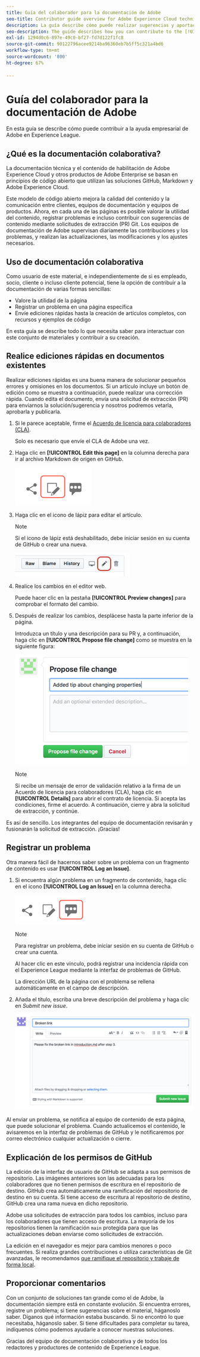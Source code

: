 ```yaml
---
title: Guía del colaborador para la documentación de Adobe
seo-title: Contributor guide overview for Adobe Experience Cloud technical documentation
description: La guía describe cómo puede realizar sugerencias y aportaciones al sitio de documentación de Adobe.
seo-description: The guide describes how you can contribute to the [!UICONTROL Adobe Experience Cloud] technical documentation.
exl-id: 1294d0c6-897e-49c0-bf27-fd7d122f1fc8
source-git-commit: 90122796acee9214ba96360eb7b5ff5c321a4bd6
workflow-type: tm+mt
source-wordcount: '800'
ht-degree: 67%

---
```


# Guía del colaborador para la documentación de Adobe

En esta guía se describe cómo puede contribuir a la ayuda empresarial de Adobe en Experience League.

## ¿Qué es la documentación colaborativa?

La documentación técnica y el contenido de habilitación de Adobe Experience Cloud y otros productos de Adobe Enterprise se basan en principios de código abierto que utilizan las soluciones GitHub, Markdown y Adobe Experience Cloud.

Este modelo de código abierto mejora la calidad del contenido y la comunicación entre clientes, equipos de documentación y equipos de productos. Ahora, en cada una de las páginas es posible valorar la utilidad del contenido, registrar problemas e incluso contribuir con sugerencias de contenido mediante solicitudes de extracción (PR) Git. Los equipos de documentación de Adobe supervisan diariamente las contribuciones y los problemas, y realizan las actualizaciones, las modificaciones y los ajustes necesarios.

## Uso de documentación colaborativa

Como usuario de este material, e independientemente de si es empleado, socio, cliente o incluso cliente potencial, tiene la opción de contribuir a la documentación de varias formas sencillas:

* Valore la utilidad de la página
* Registrar un problema en una página específica
* Envíe ediciones rápidas hasta la creación de artículos completos, con recursos y ejemplos de código

En esta guía se describe todo lo que necesita saber para interactuar con este conjunto de materiales y contribuir a su creación.

<!--
>[!IMPORTANT]
>All repositories that publish to docs.adobe.com have adopted the [Adobe Open Source Code of Conduct](../code-of-conduct.md) or the [.NET Foundation Code of Conduct](https://dotnetfoundation.org/code-of-conduct). For more information, see the [Contributing](../contributing.md) article.
>
> Minor corrections or clarifications to documentation and code examples in public repositories are covered by the [Adobe Documentation Terms of Use](https://www.adobe.com/legal/terms.html). New or significant changes generate a comment in the pull request, asking you to submit an online Contribution License Agreement (CLA) if you are not an employee of Adobe. We need you to complete the online form before we can review or accept your pull request.
-->

## Realice ediciones rápidas en documentos existentes

Realizar ediciones rápidas es una buena manera de solucionar pequeños errores y omisiones en los documentos. Si un artículo incluye un botón de edición como se muestra a continuación, puede realizar una corrección rápida. Cuando edita el documento, envía una solicitud de extracción (PR) para enviarnos la solución/sugerencia y nosotros podremos vetarla, aprobarla y publicarla.

1. Si le parece aceptable, firme el [Acuerdo de licencia para colaboradores (CLA)](http://opensource.adobe.com/cla.html).

   Solo es necesario que envíe el CLA de Adobe una vez.
1. Haga clic en **[!UICONTROL Edit this page]** en la columna derecha para ir al archivo Markdown de origen en GitHub.

   ![Editar el icono de esta página](/help/assets/git_edit.png)

1. Haga clic en el icono de lápiz para editar el artículo.

   >[!NOTE]
   >
   >Si el icono de lápiz está deshabilitado, debe iniciar sesión en su cuenta de GitHub o crear una nueva.

   ![Ubicación del icono de lápiz](assets/edit-icon.png)

1. Realice los cambios en el editor web.

   Puede hacer clic en la pestaña **[!UICONTROL Preview changes]** para comprobar el formato del cambio.
1. Después de realizar los cambios, desplácese hasta la parte inferior de la página.

   Introduzca un título y una descripción para su PR y, a continuación, haga clic en **[!UICONTROL Propose file change]** como se muestra en la siguiente figura:

   ![Propuesta de cambio](assets/submit-pull-request.png)

   >[!NOTE]
   >
   >Si recibe un mensaje de error de validación relativo a la firma de un Acuerdo de licencia para colaboradores (CLA), haga clic en **[!UICONTROL Details]** para abrir el contrato de licencia. Si acepta las condiciones, firme el acuerdo. A continuación, cierre y abra la solicitud de extracción, y continúe.

Es así de sencillo. Los integrantes del equipo de documentación revisarán y fusionarán la solicitud de extracción. ¡Gracias! 

## Registrar un problema

Otra manera fácil de hacernos saber sobre un problema con un fragmento de contenido es usar **[!UICONTROL Log an Issue]**.

1. Si encuentra algún problema en un fragmento de contenido, haga clic en el icono **[!UICONTROL Log an Issue]** en la columna derecha.

   ![](assets/git_log_issue.png)

   >[!NOTE]
   >
   >Para registrar un problema, debe iniciar sesión en su cuenta de GitHub o crear una cuenta.

   Al hacer clic en este vínculo, podrá registrar una incidencia rápida con el Experience League mediante la interfaz de problemas de GitHub.

   La dirección URL de la página con el problema se rellena automáticamente en el campo de descripción.

1. Añada el título, escriba una breve descripción del problema y haga clic en *Submit new issue*.

   ![](assets/git_issue_example.png)

Al enviar un problema, se notifica al equipo de contenido de esta página, que puede solucionar el problema. Cuando actualicemos el contenido, le avisaremos en la interfaz de problemas de GitHub y le notificaremos por correo electrónico cualquier actualización o cierre.

## Explicación de los permisos de GitHub

La edición de la interfaz de usuario de GitHub se adapta a sus permisos de repositorio. Las imágenes anteriores son las adecuadas para los colaboradores que no tienen permisos de escritura en el repositorio de destino. GitHub crea automáticamente una ramificación del repositorio de destino en su cuenta. Si tiene acceso de escritura al repositorio de destino, GitHub crea una rama nueva en dicho repositorio.

Adobe usa solicitudes de extracción para todos los cambios, incluso para los colaboradores que tienen acceso de escritura. La mayoría de los repositorios tienen la ramificación `main` protegida para que las actualizaciones deban enviarse como solicitudes de extracción.

La edición en el navegador es mejor para cambios menores o poco frecuentes. Si realiza grandes contribuciones o utiliza características de Git avanzadas, le recomendamos [que ramifique el repositorio y trabaje de forma local](setup/full-workflow.md).

## Proporcionar comentarios

Con un conjunto de soluciones tan grande como el de Adobe, la documentación siempre está en constante evolución. Si encuentra errores, registre un problema; si tiene sugerencias sobre el material, háganoslo saber. Díganos qué información estaba buscando. Si no encontró lo que necesitaba, háganoslo saber. Si tiene dificultades para completar su tarea, indíquenos cómo podemos ayudarle a conocer nuestras soluciones.

Gracias del equipo de documentación colaborativa y de todos los redactores y productores de contenido de Experience League.
